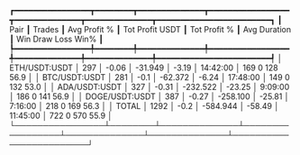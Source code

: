 ┏━━━━━━━━━━━━━━━━┳━━━━━━━━┳━━━━━━━━━━━━━━┳━━━━━━━━━━━━━━━━━┳━━━━━━━━━━━━━━┳━━━━━━━━━━━━━━┳━━━━━━━━━━━━━━━━━━━━━━━━┓
┃           Pair ┃ Trades ┃ Avg Profit % ┃ Tot Profit USDT ┃ Tot Profit % ┃ Avg Duration ┃  Win  Draw  Loss  Win% ┃
┡━━━━━━━━━━━━━━━━╇━━━━━━━━╇━━━━━━━━━━━━━━╇━━━━━━━━━━━━━━━━━╇━━━━━━━━━━━━━━╇━━━━━━━━━━━━━━╇━━━━━━━━━━━━━━━━━━━━━━━━┩
│  ETH/USDT:USDT │    297 │        -0.06 │         -31.949 │        -3.19 │     14:42:00 │  169     0   128  56.9 │
│  BTC/USDT:USDT │    281 │         -0.1 │         -62.372 │        -6.24 │     17:48:00 │  149     0   132  53.0 │
│  ADA/USDT:USDT │    327 │        -0.31 │        -232.522 │       -23.25 │      9:09:00 │  186     0   141  56.9 │
│ DOGE/USDT:USDT │    387 │        -0.27 │        -258.100 │       -25.81 │      7:16:00 │  218     0   169  56.3 │
│          TOTAL │   1292 │         -0.2 │        -584.944 │       -58.49 │     11:45:00 │  722     0   570  55.9 │
└────────────────┴────────┴──────────────┴─────────────────┴──────────────┴──────────────┴────────────────────────┘
